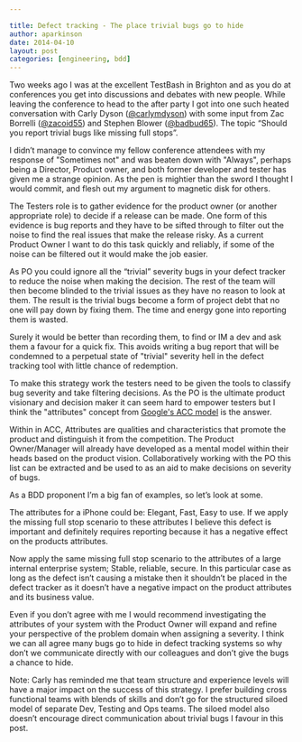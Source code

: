 ```yaml
---

title: Defect tracking - The place trivial bugs go to hide
author: aparkinson
date: 2014-04-10
layout: post
categories: [engineering, bdd]
---
```


Two weeks ago I was at the excellent TestBash in Brighton and as you do at conferences you get into discussions and debates with new people. While leaving the conference to head to the after party I got into one such heated conversation with Carly Dyson ([@carlymdyson](https://twitter.com/carlymdyson)) with some input from Zac Borrelli ([@zacoid55](https://twitter.com/zacoid55)) and Stephen Blower ([@badbud65](https://twitter.com/badbud65)). The topic “Should you report trivial bugs like missing full stops”. 

I didn’t manage to convince my fellow conference attendees with my response of "Sometimes not" and was beaten down with "Always", perhaps being a Director, Product owner, and both former developer and tester has given me a strange opinion. As the pen is mightier than the sword I thought I would commit, and flesh out my argument to magnetic disk for others.

The Testers role is to gather evidence for the product owner (or another appropriate role) to decide if a release can be made. One form of this evidence is bug reports and they have to be sifted through to filter out the noise to find the real issues that make the release risky. As a current Product Owner I want to do this task quickly and reliably, if some of the noise can be filtered out it would make the job easier. 

As PO you could ignore all the “trivial” severity bugs in your defect tracker to reduce the noise when making the decision. The rest of the team will then become blinded to the trivial issues as they have no reason to look at them. The result is the trivial bugs become a form of project debt that no one will pay down by fixing them.  The time and energy gone into reporting them is wasted.

Surely it would be better than recording them, to find or IM a dev and ask them a favour for a quick fix. This avoids writing a bug report that will be condemned to a perpetual state of "trivial" severity hell in the defect tracking tool with little chance of redemption.

To make this strategy work the testers need to be given the tools to classify bug severity and take filtering decisions. As the PO is the ultimate product visionary and decision maker it can seem hard to empower testers but I think the "attributes" concept from [Google's ACC model](https://code.google.com/p/test-analytics/wiki/AccExplained) is the answer.

Within in ACC, Attributes are qualities and characteristics that promote the product and distinguish it from the competition. The Product Owner/Manager will already have developed as a mental model within their heads based on the product vision. Collaboratively working with the PO this list can be extracted and be used to as an aid to make decisions on severity of bugs.

As a BDD proponent I’m a big fan of examples, so let’s look at some.

The attributes for a iPhone could be: Elegant, Fast, Easy to use. If we apply the missing full stop scenario to these attributes I believe this defect is important and definitely requires reporting because it has a negative effect on the products attributes.

Now apply the same missing full stop scenario to the attributes of a large internal enterprise system; Stable, reliable, secure. In this particular case as long as the defect isn’t causing a mistake then it shouldn’t be placed in the defect tracker as it doesn’t have a negative impact on the product attributes and its business value.

Even if you don’t agree with me I would recommend investigating the attributes of your system with the Product Owner will expand and refine your perspective of the problem domain when assigning a severity. I think we can all agree many bugs go to hide in defect tracking systems so why don’t we communicate directly with our colleagues and don’t give the bugs a chance to hide. 

Note: Carly has reminded me that team structure and experience levels will have a major impact on the success of this strategy. I prefer building cross functional teams with blends of skills and don’t go for the structured siloed model of separate Dev, Testing and Ops teams. The siloed model also doesn’t encourage direct communication about trivial bugs I favour in this post.


